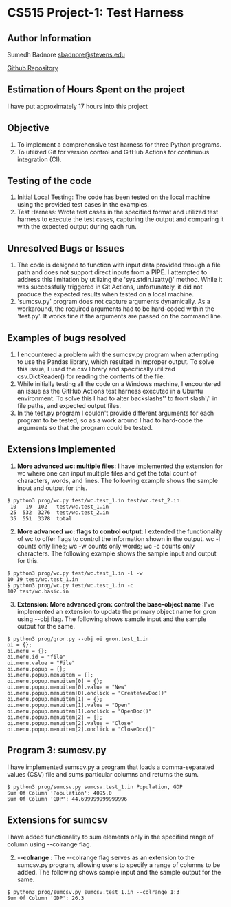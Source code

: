 # CS515 Project-1: Test Harness

## Author Information
Sumedh Badnore 
sbadnore@stevens.edu

[Github Repository](https://github.com/sumedhbadnore/CS515_Project_1.git)

## Estimation of Hours Spent on the project
I have put approximately 17 hours into this project 

## Objective
1. To implement a comprehensive test harness for three Python programs.
2. To utilized Git for version control and GitHub Actions for continuous integration (CI).

## Testing of the code
1. Initial Local Testing: The code has been tested on the local machine using the provided test cases in the examples.
2. Test Harness: Wrote test cases in the specified format and utilized test harness to execute the test cases, capturing the output and comparing it with the expected output during each run.

## Unresolved Bugs or Issues
1. The code is designed to function with input data provided through a file path and does not support direct inputs from a PIPE. I attempted to address this limitation by utilizing the 'sys.stdin.isatty()' method. While it was successfully triggered in Git Actions, unfortunately, it did not produce the expected results when tested on a local machine.
2. 'sumcsv.py' program does not capture arguments dynamically. As a workaround, the required arguments had to be hard-coded within the 'test.py'. It works fine if the arguments are passed on the command line.


## Examples of bugs resolved
1. I encountered a problem with the sumcsv.py program when attempting to use the Pandas library, which resulted in improper output. To solve this issue, I used the csv library and specifically utilized csv.DictReader() for reading the contents of the file.
2. While initially testing all the code on a Windows machine, I encountered an issue as the GitHub Actions test harness executed in a Ubuntu environment. To solve this I had to alter backslashs'\' to front slash'/' in file paths, and expected output files.
3. In the test.py program I couldn't provide different arguments for each program to be tested, so as a work around I had to hard-code the arguments so that the program could be tested.


## Extensions Implemented
1. **More advanced wc: multiple files**: I have implemented the extension for wc where one can input multiple files and get the total count of characters, words, and lines. The following example shows the sample input and output for this.

```
$ python3 prog/wc.py test/wc.test_1.in test/wc.test_2.in
 10   19  102   test/wc.test_1.in  
 25  532  3276  test/wc.test_2.in
 35  551  3378  total
```

2. **More advanced wc: flags to control output**: I extended the functionality of wc to offer flags to control the information shown in the output. wc -l counts only lines; wc -w counts only words; wc -c counts only characters. The following example shows the sample input and output for this.
```
$ python3 prog/wc.py test/wc.test_1.in -l -w
10 19 test/wc.test_1.in
$ python3 prog/wc.py test/wc.test_1.in -c
102 test/wc.basic.in
```

3. **Extension: More advanced gron: control the base-object name** :I've implemented an extension to update the primary object name for gron using --obj flag. The following shows sample input and the sample output for the same.
```
$ python3 prog/gron.py --obj oi gron.test_1.in 
oi = {};
oi.menu = {};
oi.menu.id = "file"
oi.menu.value = "File"
oi.menu.popup = {};
oi.menu.popup.menuitem = [];
oi.menu.popup.menuitem[0] = {};
oi.menu.popup.menuitem[0].value = "New"
oi.menu.popup.menuitem[0].onclick = "CreateNewDoc()"
oi.menu.popup.menuitem[1] = {};
oi.menu.popup.menuitem[1].value = "Open"
oi.menu.popup.menuitem[1].onclick = "OpenDoc()"
oi.menu.popup.menuitem[2] = {};
oi.menu.popup.menuitem[2].value = "Close"
oi.menu.popup.menuitem[2].onclick = "CloseDoc()"
```
## Program 3: sumcsv.py
I have implemented sumscv.py a program that loads a comma-separated values (CSV) file and sums particular columns and returns the sum.
```
$ python3 prog/sumcsv.py sumcsv.test_1.in Population, GDP
Sum Of Column 'Population': 4095.0
Sum Of Column 'GDP': 44.699999999999996
```

## Extensions for **sumcsv**
I have added functionality to sum elements only in the specified range of column using --colrange flag. 

2. **--colrange** : The --colrange flag serves as an extension to the sumcsv.py program, allowing users to specify a range of columns to be added. The following shows sample input and the sample output for the same.
```
$ python3 prog/sumcsv.py sumcsv.test_1.in --colrange 1:3                           
Sum Of Column 'GDP': 26.3
```
